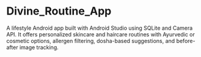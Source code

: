 # Divine_Routine_App
A lifestyle Android app built with Android Studio using SQLite and Camera API. It offers personalized skincare and haircare routines with Ayurvedic or cosmetic options, allergen filtering, dosha-based suggestions, and before-after image tracking.
